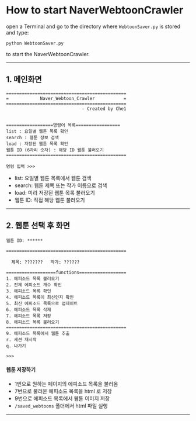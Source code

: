 # How to start NaverWebtoonCrawler
open a Terminal and go to the directory where `WebtoonSaver.py` is stored and type:

```
python WebtoonSaver.py
```

to start the NaverWebtoonCrawler.



- - -

## 1. 메인화면

```
==============================================
=            Naver_Webtoon_Crawler           =
==============================================
                             - Created by Che1


==================명령어 목록=================
list : 요일별 웹툰 목록 확인
search : 웹툰 정보 검색
load : 저장된 웹툰 목록 확인
웹툰 ID (6자리 숫자) : 해당 ID 웹툰 불러오기
==============================================

명령 입력 >>> 
```

- list: 요일별 웹툰 목록에서 웹툰 검색
- search: 웹툰 제목 또는 작가 이름으로 검색
- load: 미리 저장된 웹툰 목록 불러오기
- 웹툰 ID: 직접 해당 웹툰 불러오기


- - -

## 2. 웹툰 선택 후 화면

```
웹툰 ID: ******

============================================== 

  제목: ???????   작가: ??????

===================functions==================
1. 에피소드 목록 불러오기
2. 전체 에피소드 개수 확인
3. 에피소드 목록 확인
4. 에피소드 목록이 최신인지 확인
5. 최신 에피소드 목록으로 업데이트
6. 에피소드 목록 삭제
7. 에피소드 목록 저장
8. 에피소드 목록 불러오기
==============================================
9. 에피소드 목록에서 웹툰 추출
r. 세션 재시작
q. 나가기

>>> 

```

#### 웹툰 저장하기

 - 1번으로 원하는 페이지의 에피소드 목록을 불러옴
 - 7번으로 불러온 에피소드 목록을 html 로 저장
 - 9번으로 에피소드 목록에서 웹툰 이미지 저장
 - `/saved_webtoons` 폴더에서 html 파일 실행

- - -

